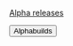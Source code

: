 [Alpha releases](alphareleases)

<input type="button" onclick="location.href='alphabuilds';" value="Alphabuilds" />
